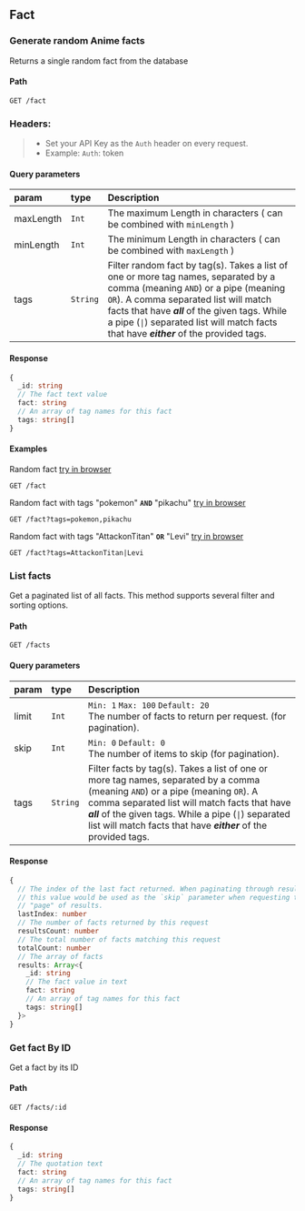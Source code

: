 ## Fact

### Generate random Anime facts

Returns a single random fact from the database

#### Path

```HTTP
GET /fact
```

### Headers:

> - Set your API Key as the `Auth` header on every request.
> - Example: `Auth`: token

#### Query parameters

| param     | type     | Description                                                                                                                                                                                                                                                                                                         |
| :-------- | :------- | :------------------------------------------------------------------------------------------------------------------------------------------------------------------------------------------------------------------------------------------------------------------------------------------------------------------ |
| maxLength | `Int`    | The maximum Length in characters ( can be combined with `minLength` )                                                                                                                                                                                                                                               |
| minLength | `Int`    | The minimum Length in characters ( can be combined with `maxLength` )                                                                                                                                                                                                                                               |
| tags      | `String` | Filter random fact by tag(s). Takes a list of one or more tag names, separated by a comma (meaning `AND`) or a pipe (meaning `OR`). A comma separated list will match facts that have **_all_** of the given tags. While a pipe (`\|`) separated list will match facts that have **_either_** of the provided tags. |

#### Response

```ts
{
  _id: string
  // The fact text value
  fact: string
  // An array of tag names for this fact
  tags: string[]
}
```

#### Examples

Random fact [try in browser](https://animu.ml/fact)

```HTTP
GET /fact
```

Random fact with tags "pokemon" **`AND`** "pikachu" [try in browser](https://animu.ml/fact?tags=pokemon,pikachu)

```HTTP
GET /fact?tags=pokemon,pikachu
```

Random fact with tags "AttackonTitan" **`OR`** "Levi" [try in browser](https://animu.ml/fact?tags=AttackonTitan|Levi)

```HTTP
GET /fact?tags=AttackonTitan|Levi
```

### List facts

Get a paginated list of all facts. This method supports several filter and sorting options.

#### Path

```HTTP
GET /facts
```

#### Query parameters

| param | type     | Description                                                                                                                                                                                                                                                                                                   |
| :---- | :------- | :------------------------------------------------------------------------------------------------------------------------------------------------------------------------------------------------------------------------------------------------------------------------------------------------------------ |
| limit | `Int`    | `Min: 1` `Max: 100` `Default: 20` <br> The number of facts to return per request. (for pagination).                                                                                                                                                                                                           |
| skip  | `Int`    | `Min: 0` `Default: 0` <br> The number of items to skip (for pagination).                                                                                                                                                                                                                                      |
| tags  | `String` | Filter facts by tag(s). Takes a list of one or more tag names, separated by a comma (meaning `AND`) or a pipe (meaning `OR`). A comma separated list will match facts that have **_all_** of the given tags. While a pipe (`\|`) separated list will match facts that have **_either_** of the provided tags. |

#### Response

```ts
{
  // The index of the last fact returned. When paginating through results,
  // this value would be used as the `skip` parameter when requesting the next
  // "page" of results.
  lastIndex: number
  // The number of facts returned by this request
  resultsCount: number
  // The total number of facts matching this request
  totalCount: number
  // The array of facts
  results: Array<{
    _id: string
    // The fact value in text
    fact: string
    // An array of tag names for this fact
    tags: string[]
  }>
}
```

### Get fact By ID

Get a fact by its ID

#### Path

```HTTP
GET /facts/:id
```

#### Response

```ts
{
  _id: string
  // The quotation text
  fact: string
  // An array of tag names for this fact
  tags: string[]
}
```
